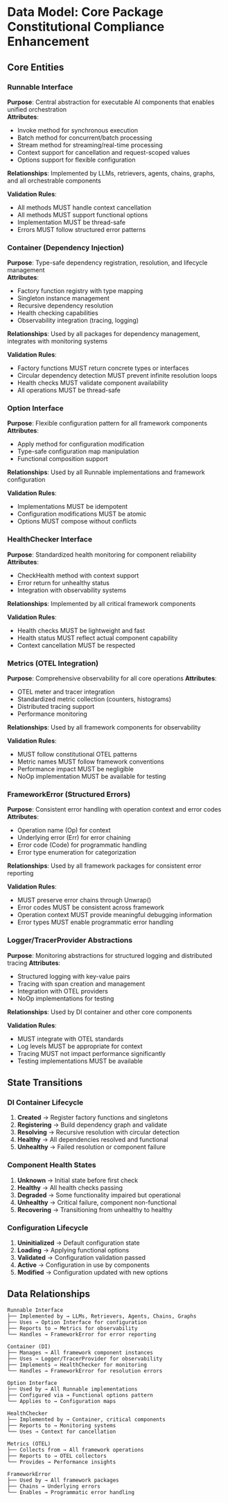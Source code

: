# Data Model: Core Package Constitutional Compliance Enhancement

## Core Entities

### Runnable Interface
**Purpose**: Central abstraction for executable AI components that enables unified orchestration  
**Attributes**:
- Invoke method for synchronous execution
- Batch method for concurrent/batch processing  
- Stream method for streaming/real-time processing
- Context support for cancellation and request-scoped values
- Options support for flexible configuration

**Relationships**: Implemented by LLMs, retrievers, agents, chains, graphs, and all orchestrable components

**Validation Rules**:
- All methods MUST handle context cancellation
- All methods MUST support functional options
- Implementation MUST be thread-safe
- Errors MUST follow structured error patterns

### Container (Dependency Injection)
**Purpose**: Type-safe dependency registration, resolution, and lifecycle management  
**Attributes**:
- Factory function registry with type mapping
- Singleton instance management
- Recursive dependency resolution
- Health checking capabilities
- Observability integration (tracing, logging)

**Relationships**: Used by all packages for dependency management, integrates with monitoring systems

**Validation Rules**:
- Factory functions MUST return concrete types or interfaces
- Circular dependency detection MUST prevent infinite resolution loops
- Health checks MUST validate component availability
- All operations MUST be thread-safe

### Option Interface  
**Purpose**: Flexible configuration pattern for all framework components
**Attributes**:
- Apply method for configuration modification
- Type-safe configuration map manipulation
- Functional composition support

**Relationships**: Used by all Runnable implementations and framework configuration

**Validation Rules**:
- Implementations MUST be idempotent
- Configuration modifications MUST be atomic
- Options MUST compose without conflicts

### HealthChecker Interface
**Purpose**: Standardized health monitoring for component reliability
**Attributes**:
- CheckHealth method with context support
- Error return for unhealthy status
- Integration with observability systems

**Relationships**: Implemented by all critical framework components

**Validation Rules**:
- Health checks MUST be lightweight and fast
- Health status MUST reflect actual component capability
- Context cancellation MUST be respected

### Metrics (OTEL Integration)
**Purpose**: Comprehensive observability for all core operations
**Attributes**:
- OTEL meter and tracer integration
- Standardized metric collection (counters, histograms)
- Distributed tracing support
- Performance monitoring

**Relationships**: Used by all framework components for observability

**Validation Rules**:
- MUST follow constitutional OTEL patterns
- Metric names MUST follow framework conventions
- Performance impact MUST be negligible
- NoOp implementation MUST be available for testing

### FrameworkError (Structured Errors)
**Purpose**: Consistent error handling with operation context and error codes
**Attributes**:
- Operation name (Op) for context
- Underlying error (Err) for error chaining
- Error code (Code) for programmatic handling
- Error type enumeration for categorization

**Relationships**: Used by all framework packages for consistent error reporting

**Validation Rules**:
- MUST preserve error chains through Unwrap()
- Error codes MUST be consistent across framework
- Operation context MUST provide meaningful debugging information
- Error types MUST enable programmatic error handling

### Logger/TracerProvider Abstractions
**Purpose**: Monitoring abstractions for structured logging and distributed tracing
**Attributes**:
- Structured logging with key-value pairs
- Tracing with span creation and management
- Integration with OTEL providers
- NoOp implementations for testing

**Relationships**: Used by DI container and other core components

**Validation Rules**:
- MUST integrate with OTEL standards
- Log levels MUST be appropriate for context
- Tracing MUST not impact performance significantly
- Testing implementations MUST be available

## State Transitions

### DI Container Lifecycle
1. **Created** → Register factory functions and singletons
2. **Registering** → Build dependency graph and validate
3. **Resolving** → Recursive resolution with circular detection
4. **Healthy** → All dependencies resolved and functional
5. **Unhealthy** → Failed resolution or component failure

### Component Health States
1. **Unknown** → Initial state before first check
2. **Healthy** → All health checks passing
3. **Degraded** → Some functionality impaired but operational
4. **Unhealthy** → Critical failure, component non-functional
5. **Recovering** → Transitioning from unhealthy to healthy

### Configuration Lifecycle
1. **Uninitialized** → Default configuration state
2. **Loading** → Applying functional options
3. **Validated** → Configuration validation passed
4. **Active** → Configuration in use by components
5. **Modified** → Configuration updated with new options

## Data Relationships

```
Runnable Interface
├── Implemented by → LLMs, Retrievers, Agents, Chains, Graphs
├── Uses → Option Interface for configuration
├── Reports to → Metrics for observability
└── Handles → FrameworkError for error reporting

Container (DI)
├── Manages → All framework component instances
├── Uses → Logger/TracerProvider for observability  
├── Implements → HealthChecker for monitoring
└── Handles → FrameworkError for resolution errors

Option Interface
├── Used by → All Runnable implementations
├── Configured via → Functional options pattern
└── Applies to → Configuration maps

HealthChecker
├── Implemented by → Container, critical components
├── Reports to → Monitoring systems
└── Uses → Context for cancellation

Metrics (OTEL)
├── Collects from → All framework operations
├── Reports to → OTEL collectors
└── Provides → Performance insights

FrameworkError  
├── Used by → All framework packages
├── Chains → Underlying errors
└── Enables → Programmatic error handling
```
